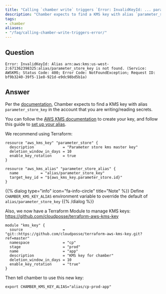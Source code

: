 ```yaml
---
title: "Calling `chamber write` triggers `Error: InvalidKeyId: ... parameter_store_key is not found.`"
description: "Chamber expects to find a KMS key with alias `parameter_store_key`"
tags:
- chamber
aliases:
- "/faq/calling-chamber-write-triggers-error/"
---
```


## Question

```
Error: InvalidKeyId: Alias arn:aws:kms:us-west-2:671362398325:alias/parameter_store_key is not found. (Service: AWSKMS; Status Code: 400; Error Code: NotFoundException; Request ID: bf9b3240-39f5-11e8-921d-e9dc98bd5b1a)
```

## Answer

Per the [documentation](https://github.com/segmentio/chamber/blob/master/README.md#setting-up-kms), Chamber expects to find a KMS key with alias `parameter_store_key` in the account that you are writing/reading secrets.

You can follow the [AWS KMS documentation](http://docs.aws.amazon.com/kms/latest/developerguide/create-keys.html) to create your key, and follow this guide to [set up your alias](http://docs.aws.amazon.com/kms/latest/developerguide/programming-aliases.html).

We recommend using Terraform:

```
resource "aws_kms_key" "parameter_store" {
  description             = "Parameter store kms master key"
  deletion_window_in_days = 10
  enable_key_rotation     = true
}

resource "aws_kms_alias" "parameter_store_alias" {
  name          = "alias/parameter_store_key"
  target_key_id = "${aws_kms_key.parameter_store.id}"
}
```

{{% dialog type="info" icon="fa-info-circle" title="Note" %}}
Define `CHAMBER_KMS_KEY_ALIAS` environment variable to override the default of `alias/parameter_store_key`
{{% /dialog %}}

Also, we now have a Terraform Module to manage KMS keys: <https://github.com/cloudposse/terraform-aws-kms-key>

```
module "kms_key" {
  source                  = "git::https://github.com/cloudposse/terraform-aws-kms-key.git?ref=master"
  namespace               = "cp"
  stage                   = "prod"
  name                    = "app"
  description             = "KMS key for chamber"
  deletion_window_in_days = 10
  enable_key_rotation     = "true"
}
```

Then tell chamber to use this new key:

```
export CHAMBER_KMS_KEY_ALIAS="alias/cp-prod-app"
```

